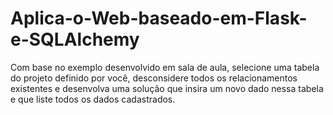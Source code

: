 # Aplica-o-Web-baseado-em-Flask-e-SQLAlchemy
Com base no exemplo desenvolvido em sala de aula, selecione uma tabela do projeto definido por você, desconsidere todos os relacionamentos existentes e desenvolva uma solução que insira um novo dado nessa tabela e que liste todos os dados cadastrados.
